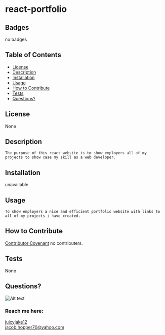 # react-portfolio
## Badges
 no badges
 
  ## Table of Contents

  * [License](#license)
  * [Description](#description)
  * [Installation](#installation)
  * [Usage](#usage)
  * [How to Contribute](#how-to-contribute)
  * [Tests](#tests)
  * [Questions?](#questions)
  
  ## License
None
  
  ## Description
    The purpose of this react website is to show employers all of my projects to show case my skill as a web developer.
 
  ## Installation
  unavailable
  
  ## Usage
    To show employers a nice and efficient portfolio website with links to all of my projects i have created.
  
  ## How to Contribute
  [Contributor Covenant](https://www.contributor-covenant.org/) 
  no contributers.
 
  ## Tests
  None
  
  ## Questions?
  ![Alt text](../Pictures/react%20portfolio.png)
  
  ### Reach me here: 
  [juicyjake12](https://github.com/juicyjake12)  
  jacob.hopper70@yahoo.com
